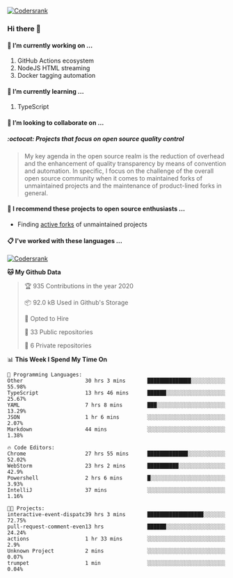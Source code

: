 [![Codersrank](https://cdn.image4.io/matfax/c_scale,w_540/codersrank.png)](https://profile.codersrank.io/user/matfax)

### Hi there 👋

#### 🔭 I’m currently working on ...

1. GitHub Actions ecosystem
1. NodeJS HTML streaming
1. Docker tagging automation

#### 🌱 I’m currently learning ...

1. TypeScript

#### 👯 I’m looking to collaborate on ...

##### :octocat: Projects that focus on open source quality control
> My key agenda in the open source realm is the reduction of overhead and the enhancement of quality transparency by means of convention and automation. In specific, I focus on the challenge of the overall open source community when it comes to maintained forks of unmaintained projects and the maintenance of product-lined forks in general.

#### :rocket: I recommend these projects to open source enthusiasts ...

* Finding [active forks](https://github.com/techgaun/active-forks) of unmaintained projects

#### :clipboard: I've worked with these languages ...

[![Codersrank](https://cdn.image4.io/matfax/c_scale,w_760/languages.png)](https://profile.codersrank.io/user/matfax)

<!--START_SECTION:waka-->
**🐱 My Github Data** 

> 🏆 935 Contributions in the year 2020
 > 
> 📦 92.0 kB Used in Github's Storage 
 > 
> 💼 Opted to Hire
 > 
> 📜 33 Public repositories
 > 
> 🔑 6 Private repositories 

📊 **This Week I Spend My Time On** 

```text
💬 Programming Languages: 
Other                    30 hrs 3 mins       ██████████████░░░░░░░░░░░   55.98% 
TypeScript               13 hrs 46 mins      ██████░░░░░░░░░░░░░░░░░░░   25.67% 
YAML                     7 hrs 8 mins        ███░░░░░░░░░░░░░░░░░░░░░░   13.29% 
JSON                     1 hr 6 mins         ░░░░░░░░░░░░░░░░░░░░░░░░░   2.07% 
Markdown                 44 mins             ░░░░░░░░░░░░░░░░░░░░░░░░░   1.38%

🔥 Code Editors: 
Chrome                   27 hrs 55 mins      █████████████░░░░░░░░░░░░   52.02% 
WebStorm                 23 hrs 2 mins       ██████████░░░░░░░░░░░░░░░   42.9% 
Powershell               2 hrs 6 mins        █░░░░░░░░░░░░░░░░░░░░░░░░   3.93% 
IntelliJ                 37 mins             ░░░░░░░░░░░░░░░░░░░░░░░░░   1.16%

🐱‍💻 Projects: 
interactive-event-dispatc39 hrs 3 mins       ██████████████████░░░░░░░   72.75% 
pull-request-comment-even13 hrs              ██████░░░░░░░░░░░░░░░░░░░   24.24% 
actions                  1 hr 33 mins        ░░░░░░░░░░░░░░░░░░░░░░░░░   2.9% 
Unknown Project          2 mins              ░░░░░░░░░░░░░░░░░░░░░░░░░   0.07% 
trumpet                  1 min               ░░░░░░░░░░░░░░░░░░░░░░░░░   0.04%

```


<!--END_SECTION:waka-->

<!--
**matfax/matfax** is a ✨ _special_ ✨ repository because its `README.md` (this file) appears on your GitHub profile.

Here are some ideas to get you started:

- 🔭 I’m currently working on ...
- 🌱 I’m currently learning ...
- 👯 I’m looking to collaborate on ...
- 🤔 I’m looking for help with ...
- 💬 Ask me about ...
- 📫 How to reach me: ...
- 😄 Pronouns: ...
- ⚡ Fun fact: ...
-->
